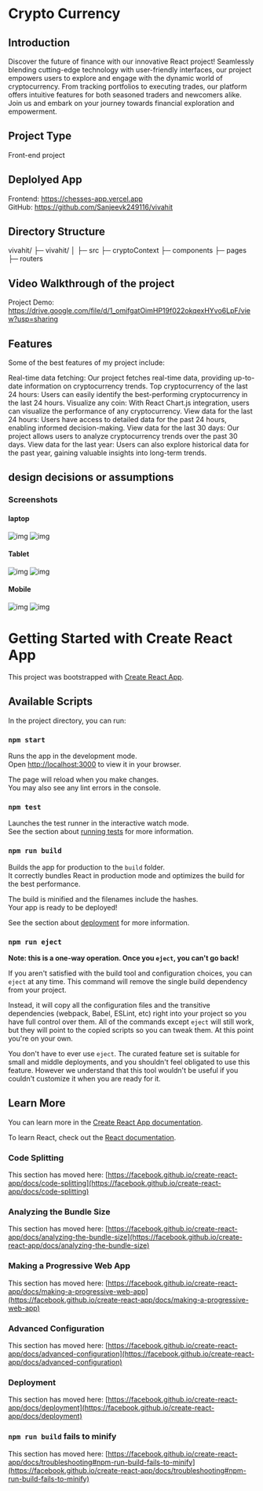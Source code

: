 # Crypto Currency

## Introduction

Discover the future of finance with our innovative React project! Seamlessly blending cutting-edge technology with user-friendly interfaces, our project empowers users to explore and engage with the dynamic world of cryptocurrency. From tracking portfolios to executing trades, our platform offers intuitive features for both seasoned traders and newcomers alike. Join us and embark on your journey towards financial exploration and empowerment.

## Project Type

Front-end project

## Deplolyed App

Frontend: https://chesses-app.vercel.app<br>
GitHub: https://github.com/Sanjeevk249116/vivahit<br>


## Directory Structure

vivahit/
├─ vivahit/
│ ├─ src
├─ cryptoContext
├─ components
├─ pages
├─ routers

## Video Walkthrough of the project

Project Demo: https://drive.google.com/file/d/1_omifgatOimHP19f022okqexHYvo6LpF/view?usp=sharing



## Features


Some of the best features of my project include:

Real-time data fetching: Our project fetches real-time data, providing up-to-date information on cryptocurrency trends.
Top cryptocurrency of the last 24 hours: Users can easily identify the best-performing cryptocurrency in the last 24 hours.
Visualize any coin: With React Chart.js integration, users can visualize the performance of any cryptocurrency.
View data for the last 24 hours: Users have access to detailed data for the past 24 hours, enabling informed decision-making.
View data for the last 30 days: Our project allows users to analyze cryptocurrency trends over the past 30 days.
View data for the last year: Users can also explore historical data for the past year, gaining valuable insights into long-term trends.




## design decisions or assumptions

 <h3>Screenshots</h3>

 <h4>laptop</h4>

<img src='https://i.ibb.co/mRvhFGv/lapfront1.png' alt='img' />
<img src='https://i.ibb.co/64j1Bsc/lap2.png' alt='img' />

<h4>Tablet</h4>

<img src='https://i.ibb.co/YdwzHNS/tab1.png' alt='img' />
<img src='https://i.ibb.co/nBYqmJN/tab2.png' alt='img' />

<h4>Mobile</h4>

<img src='https://i.ibb.co/sQ4nDHs/mol1.png' alt='img' />
<img src='https://i.ibb.co/JQKc0J1/mol2.png' alt='img' />




# Getting Started with Create React App

This project was bootstrapped with [Create React App](https://github.com/facebook/create-react-app).

## Available Scripts

In the project directory, you can run:

### `npm start`

Runs the app in the development mode.\
Open [http://localhost:3000](http://localhost:3000) to view it in your browser.

The page will reload when you make changes.\
You may also see any lint errors in the console.

### `npm test`

Launches the test runner in the interactive watch mode.\
See the section about [running tests](https://facebook.github.io/create-react-app/docs/running-tests) for more information.

### `npm run build`

Builds the app for production to the `build` folder.\
It correctly bundles React in production mode and optimizes the build for the best performance.

The build is minified and the filenames include the hashes.\
Your app is ready to be deployed!

See the section about [deployment](https://facebook.github.io/create-react-app/docs/deployment) for more information.

### `npm run eject`

**Note: this is a one-way operation. Once you `eject`, you can't go back!**

If you aren't satisfied with the build tool and configuration choices, you can `eject` at any time. This command will remove the single build dependency from your project.

Instead, it will copy all the configuration files and the transitive dependencies (webpack, Babel, ESLint, etc) right into your project so you have full control over them. All of the commands except `eject` will still work, but they will point to the copied scripts so you can tweak them. At this point you're on your own.

You don't have to ever use `eject`. The curated feature set is suitable for small and middle deployments, and you shouldn't feel obligated to use this feature. However we understand that this tool wouldn't be useful if you couldn't customize it when you are ready for it.

## Learn More

You can learn more in the [Create React App documentation](https://facebook.github.io/create-react-app/docs/getting-started).

To learn React, check out the [React documentation](https://reactjs.org/).

### Code Splitting

This section has moved here: [https://facebook.github.io/create-react-app/docs/code-splitting](https://facebook.github.io/create-react-app/docs/code-splitting)

### Analyzing the Bundle Size

This section has moved here: [https://facebook.github.io/create-react-app/docs/analyzing-the-bundle-size](https://facebook.github.io/create-react-app/docs/analyzing-the-bundle-size)

### Making a Progressive Web App

This section has moved here: [https://facebook.github.io/create-react-app/docs/making-a-progressive-web-app](https://facebook.github.io/create-react-app/docs/making-a-progressive-web-app)

### Advanced Configuration

This section has moved here: [https://facebook.github.io/create-react-app/docs/advanced-configuration](https://facebook.github.io/create-react-app/docs/advanced-configuration)

### Deployment

This section has moved here: [https://facebook.github.io/create-react-app/docs/deployment](https://facebook.github.io/create-react-app/docs/deployment)

### `npm run build` fails to minify

This section has moved here: [https://facebook.github.io/create-react-app/docs/troubleshooting#npm-run-build-fails-to-minify](https://facebook.github.io/create-react-app/docs/troubleshooting#npm-run-build-fails-to-minify)
